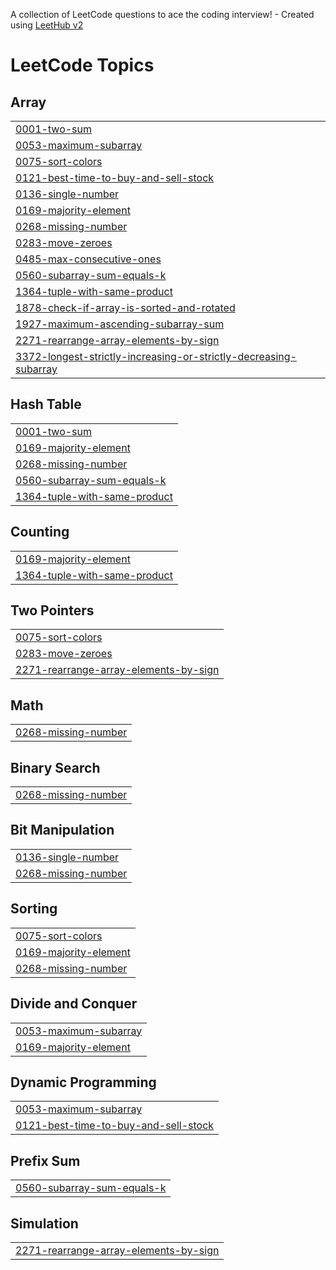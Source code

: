 A collection of LeetCode questions to ace the coding interview! - Created using [LeetHub v2](https://github.com/arunbhardwaj/LeetHub-2.0)
<!---LeetCode Topics Start-->
# LeetCode Topics
## Array
|  |
| ------- |
| [0001-two-sum](https://github.com/Khushikamra/Leetcode/tree/master/0001-two-sum) |
| [0053-maximum-subarray](https://github.com/Khushikamra/Leetcode/tree/master/0053-maximum-subarray) |
| [0075-sort-colors](https://github.com/Khushikamra/Leetcode/tree/master/0075-sort-colors) |
| [0121-best-time-to-buy-and-sell-stock](https://github.com/Khushikamra/Leetcode/tree/master/0121-best-time-to-buy-and-sell-stock) |
| [0136-single-number](https://github.com/Khushikamra/Leetcode/tree/master/0136-single-number) |
| [0169-majority-element](https://github.com/Khushikamra/Leetcode/tree/master/0169-majority-element) |
| [0268-missing-number](https://github.com/Khushikamra/Leetcode/tree/master/0268-missing-number) |
| [0283-move-zeroes](https://github.com/Khushikamra/Leetcode/tree/master/0283-move-zeroes) |
| [0485-max-consecutive-ones](https://github.com/Khushikamra/Leetcode/tree/master/0485-max-consecutive-ones) |
| [0560-subarray-sum-equals-k](https://github.com/Khushikamra/Leetcode/tree/master/0560-subarray-sum-equals-k) |
| [1364-tuple-with-same-product](https://github.com/Khushikamra/Leetcode/tree/master/1364-tuple-with-same-product) |
| [1878-check-if-array-is-sorted-and-rotated](https://github.com/Khushikamra/Leetcode/tree/master/1878-check-if-array-is-sorted-and-rotated) |
| [1927-maximum-ascending-subarray-sum](https://github.com/Khushikamra/Leetcode/tree/master/1927-maximum-ascending-subarray-sum) |
| [2271-rearrange-array-elements-by-sign](https://github.com/Khushikamra/Leetcode/tree/master/2271-rearrange-array-elements-by-sign) |
| [3372-longest-strictly-increasing-or-strictly-decreasing-subarray](https://github.com/Khushikamra/Leetcode/tree/master/3372-longest-strictly-increasing-or-strictly-decreasing-subarray) |
## Hash Table
|  |
| ------- |
| [0001-two-sum](https://github.com/Khushikamra/Leetcode/tree/master/0001-two-sum) |
| [0169-majority-element](https://github.com/Khushikamra/Leetcode/tree/master/0169-majority-element) |
| [0268-missing-number](https://github.com/Khushikamra/Leetcode/tree/master/0268-missing-number) |
| [0560-subarray-sum-equals-k](https://github.com/Khushikamra/Leetcode/tree/master/0560-subarray-sum-equals-k) |
| [1364-tuple-with-same-product](https://github.com/Khushikamra/Leetcode/tree/master/1364-tuple-with-same-product) |
## Counting
|  |
| ------- |
| [0169-majority-element](https://github.com/Khushikamra/Leetcode/tree/master/0169-majority-element) |
| [1364-tuple-with-same-product](https://github.com/Khushikamra/Leetcode/tree/master/1364-tuple-with-same-product) |
## Two Pointers
|  |
| ------- |
| [0075-sort-colors](https://github.com/Khushikamra/Leetcode/tree/master/0075-sort-colors) |
| [0283-move-zeroes](https://github.com/Khushikamra/Leetcode/tree/master/0283-move-zeroes) |
| [2271-rearrange-array-elements-by-sign](https://github.com/Khushikamra/Leetcode/tree/master/2271-rearrange-array-elements-by-sign) |
## Math
|  |
| ------- |
| [0268-missing-number](https://github.com/Khushikamra/Leetcode/tree/master/0268-missing-number) |
## Binary Search
|  |
| ------- |
| [0268-missing-number](https://github.com/Khushikamra/Leetcode/tree/master/0268-missing-number) |
## Bit Manipulation
|  |
| ------- |
| [0136-single-number](https://github.com/Khushikamra/Leetcode/tree/master/0136-single-number) |
| [0268-missing-number](https://github.com/Khushikamra/Leetcode/tree/master/0268-missing-number) |
## Sorting
|  |
| ------- |
| [0075-sort-colors](https://github.com/Khushikamra/Leetcode/tree/master/0075-sort-colors) |
| [0169-majority-element](https://github.com/Khushikamra/Leetcode/tree/master/0169-majority-element) |
| [0268-missing-number](https://github.com/Khushikamra/Leetcode/tree/master/0268-missing-number) |
## Divide and Conquer
|  |
| ------- |
| [0053-maximum-subarray](https://github.com/Khushikamra/Leetcode/tree/master/0053-maximum-subarray) |
| [0169-majority-element](https://github.com/Khushikamra/Leetcode/tree/master/0169-majority-element) |
## Dynamic Programming
|  |
| ------- |
| [0053-maximum-subarray](https://github.com/Khushikamra/Leetcode/tree/master/0053-maximum-subarray) |
| [0121-best-time-to-buy-and-sell-stock](https://github.com/Khushikamra/Leetcode/tree/master/0121-best-time-to-buy-and-sell-stock) |
## Prefix Sum
|  |
| ------- |
| [0560-subarray-sum-equals-k](https://github.com/Khushikamra/Leetcode/tree/master/0560-subarray-sum-equals-k) |
## Simulation
|  |
| ------- |
| [2271-rearrange-array-elements-by-sign](https://github.com/Khushikamra/Leetcode/tree/master/2271-rearrange-array-elements-by-sign) |
<!---LeetCode Topics End-->